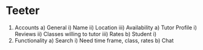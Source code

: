 # Teeter


1) Accounts
   a) General
     i) Name
     ii) Location
     iii) Availability
   a) Tutor Profile
     i) Reviews
     ii) Classes willing to tutor
     iii) Rates
   b) Student
     i)
3) Functionality
   a) Search
     i) Need time frame, class, rates
   b) Chat
